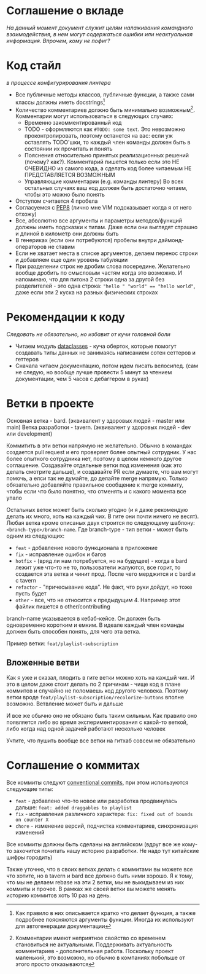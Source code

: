 # Соглашение о вкладе

*На данный момент документ служит целям налаживания командного взаимодействия, в нем могут содержаться ошибки или неактуальная информация. Впрочем, кому не пофиг?*

# Код стайл

*в процессе конфигурирования линтера*

- Все публичные методы классов, публичные функции, а также сами классы должны иметь docstrings[^1]
- Количество комментариев должно быть минимально возможным[^2]. Комментарии могут использоваться в следующих случаях:
    - Временно закомментированный код
    - TODO - оформляются как `#TODO: some text`. Это невозможно проконтролировать, поэтому останется на вас: если уж оставлять TODO'шки, то каждый член команды должен быть в состоянии их прочитать и понять
    - Пояснения относительно принятых реализационных решений (почему? как?). Комментарий пишется только если это НЕ ОЧЕВИДНО из самого кода, а сделать код более читаемым НЕ ПРЕДСТАВЛЯЕТСЯ ВОЗМОЖНЫМ
    - Управляющие комментарии (e.g. команды линтеру)
  Во всех остальных случаях ваш код должен быть достаточно читаем, чтобы это можно было понять
- Отступом считается 4 пробела
- Согласуемся с [PEP8](https://peps.python.org/pep-0008/) (лично мне VIM подсказывает когда я от него отхожу)
- Все, абсолютно все аргументы и параметры методов/функций должны иметь подсказки к типам. Даже если они выглядят страшно и длиной в километр они должны быть
- В генериках (если они потребуются) пробелы внутри даймонд-операторов не ставим
- Если не хватает места в списке аргументов, делаем перенос строки и добавляем еще один уровень табуляции
- При разделении строк не дробим слова посередине. Желательно вообще дробить по смысловым частям когда это возможно. И напоминаю, что для питона 2 строки одна за другой без разделителей - это одна строка: `"hello " "world" == "hello world"`, даже если эти 2 куска на разных физических строках

# Рекомендации к коду

*Следовать не обязательно, но избавит от кучи головной боли*

- Читаем модуль [dataclasses](https://www.geeksforgeeks.org/understanding-python-dataclasses/) - куча оберток, которые помогут создавать типы данных не занимаясь написанием сотен сеттеров и геттеров
- Сначала читаем документацию, потом идем писать велосипед. (сам не следую, но вообще лучше провести 5 минут за чтением документации, чем 5 часов с дебаггером в руках)

# Ветки в проекте

Основная ветка - bard. (эквивалент у здоровых людей - master или main)
Ветка разработки - tavern. (эквивалент у здоровых людей - dev или development)

Коммитить в эти ветки напрямую не желательно. Обычно в командах создается pull request и его проверяет более опытный сотрудник. У нас более опытного сотрудника нет, поэтому в целом немного другое соглашение. Создавайте отдельные ветки под изменения (как это делать смотрите дальше), и создавайте PR если думаете, что вам могут помочь, а елси так не думайте, до делайте merge напрямую. Только обязательно добавляйте правильное сообщение к merge коммиту, чтобы если что было понятно, что отменять и с какого момента все упало

Остальных веток может быть сколько угодно (и я даже рекомендую делать их много, хоть на каждый чих. В гите они почти ничего не весят). Любая ветка кроме описаных двух строится по следующему шаблону: `<branch-type>/branch-name`. Где branch-type - тип ветки - может быть одним из следующих:

- `feat` - добавление нового функционала в приложение
- `fix` - исправление ошибок и багов
- `hotfix` - (вряд ли нам потребуется, но на будущее) - когда в bard лежит уже что-то не то, пользователи жалуются, все горит, то создается эта ветка и чинит прод. После чего мерджится и с bard и с tavern
- `refactor` - "причесывание кода". Не факт, что руки дойдут, но тоже пусть будет
- `other` - все, что не относится к предыдущим 4. Например этот файлик пишется в other/contributing

branch-name указывается в кебаб-кейсе. Он должен быть одновременно коротким и емким. В идеале каждый член команды должен быть способен понять, для чего эта ветка.

Пример ветки: `feat/playlist-subscription`

## Вложенные ветви

Как я уже и сказал, плодить в гите ветки можно хоть на каждый чих. И это в целом даже стоит делать по 2 причинам - чище код в плане коммитов и случайно не поломаешь код другого человека. Поэтому ветки вроде `feat/playlist-subscription/recolorize-buttons` вполне возможно. Ветвление может быть и дальше

И все же обычно оно не обязано быть таким сильным. Как правило оно появляется либо во время экспериментирования с какой-то веткой, либо когда над одной задачей работают несколько человек

Учтите, что пушить вообще все ветки на гитхаб совсем не обязательно

# Соглашение о коммитах

Все коммиты следуют [conventional commits](https://www.conventionalcommits.org/), при этом используются следующие типы:

- `feat` - добавлено что-то новое или разработка продвинулась дальше: `feat: added draggables to playlist`
- `fix` - исправления различного характера: `fix: fixed out of bounds on counter X`
- `chore` - изменение версий, подчистка комментариев, синхронизация изменений

Все коммиты должны быть сделаны на английском (вдруг все же кому-то захочится почитать нашу историю разработки. Не надо тут китайские шифры городить)

Также уточню, что в своих ветках делать с коммитами вы можете все что хотите, но в tavern и bard все должно быть  ними хорошо. Я к тому, что мы не делаем rebase на эти 2 ветки, мы не выкидываем из них коммиты и прочее. В рамках же своей ветки вы можете менять историю коммитов хоть 10 раз на день.

[^1]: Как правило в них описывается кратко что делает функция, а также подробнее поясняются аргументы функции. Иногда их используют для автогенерации документации
[^2]: Комментарии имеют неприятное свойство со временем становиться не актуальными. Поддерживать актуальность комментариев - дополнительная работа. Поскольку проект маленький, это возможно, но обычно в компаниях побольше от этого просто отказываются
